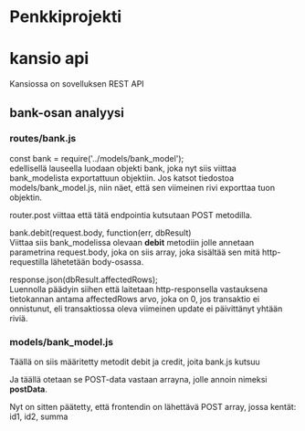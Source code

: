 # Penkkiprojekti

# kansio api

Kansiossa on sovelluksen REST API

## bank-osan analyysi

### routes/bank.js

const bank = require('../models/bank_model'); <br>
edellisellä lauseella luodaan objekti bank, joka nyt siis viittaa bank_modelista exportattuun objektiin. Jos katsot tiedostoa models/bank_model.js, niin näet, että sen viimeinen rivi exporttaa tuon objektin.

router.post viittaa että tätä endpointia kutsutaan POST metodilla.

bank.debit(request.body, function(err, dbResult) <br>
Viittaa siis bank_modelissa olevaan <b>debit</b> metodiin jolle annetaan parametrina
request.body, joka on siis array, joka sisältää sen mitä http-requestilla lähetetään body-osassa.

 response.json(dbResult.affectedRows); <br>
 Luennolla päädyin siihen että laitetaan http-responsella vastauksena tietokannan
 antama affectedRows arvo, joka on 0, jos transaktio ei onnistunut, eli 
 transaktiossa oleva viimeinen update ei päivittänyt yhtään riviä.

### models/bank_model.js

Täällä on siis määritetty metodit debit ja credit, joita bank.js kutsuu

Ja täällä otetaan se POST-data vastaan arrayna, jolle annoin nimeksi <b>postData</b>.

Nyt on sitten päätetty, että frontendin on lähettävä POST array, jossa kentät: id1, id2, summa